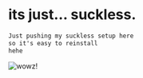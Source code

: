 # its just... suckless.

```txt
Just pushing my suckless setup here 
so it's easy to reinstall
hehe
```



![wowz!](https://soybooru.com/_images/a11798a711c627f9849d615bd8b1c231/16927%20-%20SoyBooru.png)
